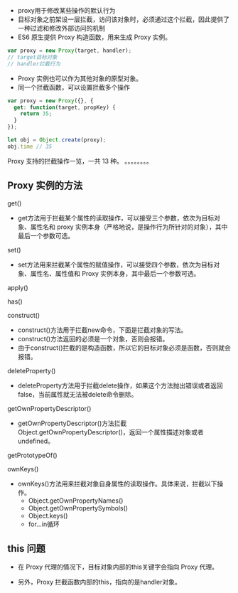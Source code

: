 - proxy用于修改某些操作的默认行为
- 目标对象之前架设一层拦截，访问该对象时，必须通过这个拦截，因此提供了一种过滤和修改外部访问的机制
- ES6 原生提供 Proxy 构造函数，用来生成 Proxy 实例。

```javascript
var proxy = new Proxy(target, handler);
// target目标对象
// handler拦截行为
```

- Proxy 实例也可以作为其他对象的原型对象。
- 同一个拦截函数，可以设置拦截多个操作
```javascript
var proxy = new Proxy({}, {
  get: function(target, propKey) {
    return 35;
  }
});

let obj = Object.create(proxy);
obj.time // 35
```

Proxy 支持的拦截操作一览，一共 13 种。
。。。。。。。。

## Proxy 实例的方法

get()
- get方法用于拦截某个属性的读取操作，可以接受三个参数，依次为目标对象、属性名和 proxy 实例本身（严格地说，是操作行为所针对的对象），其中最后一个参数可选。

set()
- set方法用来拦截某个属性的赋值操作，可以接受四个参数，依次为目标对象、属性名、属性值和 Proxy 实例本身，其中最后一个参数可选。

apply() 

has() 

construct() 
- construct()方法用于拦截new命令，下面是拦截对象的写法。
- construct()方法返回的必须是一个对象，否则会报错。
- 由于construct()拦截的是构造函数，所以它的目标对象必须是函数，否则就会报错。

deleteProperty()
- deleteProperty方法用于拦截delete操作，如果这个方法抛出错误或者返回false，当前属性就无法被delete命令删除。

getOwnPropertyDescriptor()
- getOwnPropertyDescriptor()方法拦截Object.getOwnPropertyDescriptor()，返回一个属性描述对象或者undefined。

getPrototypeOf()

ownKeys()
- ownKeys()方法用来拦截对象自身属性的读取操作。具体来说，拦截以下操作。
    - Object.getOwnPropertyNames()
    - Object.getOwnPropertySymbols()
    - Object.keys()
    - for...in循环

## this 问题

- 在 Proxy 代理的情况下，目标对象内部的this关键字会指向 Proxy 代理。

- 另外，Proxy 拦截函数内部的this，指向的是handler对象。
